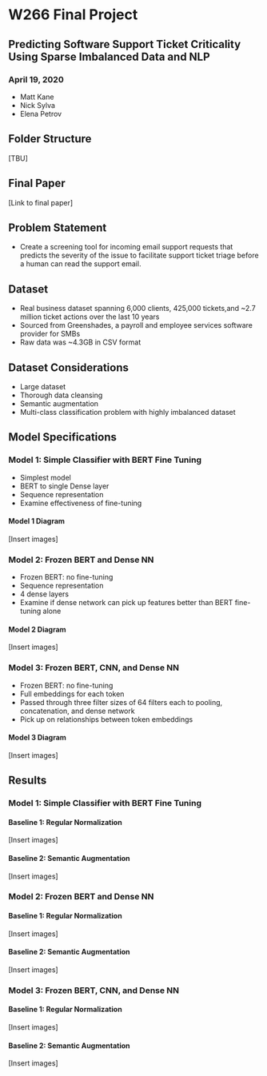 # W266 Final Project
## Predicting Software Support Ticket Criticality Using Sparse Imbalanced Data and NLP
### April 19, 2020
* Matt Kane
* Nick Sylva
* Elena Petrov

## Folder Structure
[TBU]

## Final Paper
[Link to final paper]

## Problem Statement
* Create a screening tool for incoming email support requests that predicts the severity of the issue to facilitate support ticket triage before a human can read the support email.

## Dataset
* Real business dataset spanning 6,000 clients, 425,000 tickets,and ~2.7 million ticket actions over the last 10 years
* Sourced from Greenshades, a payroll and employee services software provider for SMBs
* Raw data was ~4.3GB in CSV format

## Dataset Considerations
* Large dataset
* Thorough data cleansing
* Semantic augmentation
* Multi-class classification problem with highly imbalanced dataset

## Model Specifications

### Model 1: Simple Classifier with BERT Fine Tuning
* Simplest model
* BERT to single Dense layer
* Sequence representation
* Examine effectiveness of fine-tuning

#### Model 1 Diagram
[Insert images]

### Model 2: Frozen BERT and Dense NN
* Frozen BERT: no fine-tuning
* Sequence representation
* 4 dense layers
* Examine if dense network can pick up features better than BERT fine-tuning alone

#### Model 2 Diagram
[Insert images]

### Model 3: Frozen BERT, CNN, and Dense NN
* Frozen BERT: no fine-tuning
* Full embeddings for each token
* Passed through three filter sizes of 64 filters each to pooling, concatenation, and dense network
* Pick up on relationships between token embeddings

#### Model 3 Diagram
[Insert images]

## Results

### Model 1: Simple Classifier with BERT Fine Tuning
#### Baseline 1: Regular Normalization 
[Insert images]
#### Baseline 2: Semantic Augmentation
[Insert images]

### Model 2: Frozen BERT and Dense NN
#### Baseline 1: Regular Normalization 
[Insert images]
#### Baseline 2: Semantic Augmentation
[Insert images]

### Model 3: Frozen BERT, CNN, and Dense NN
#### Baseline 1: Regular Normalization 
[Insert images]
#### Baseline 2: Semantic Augmentation
[Insert images]

